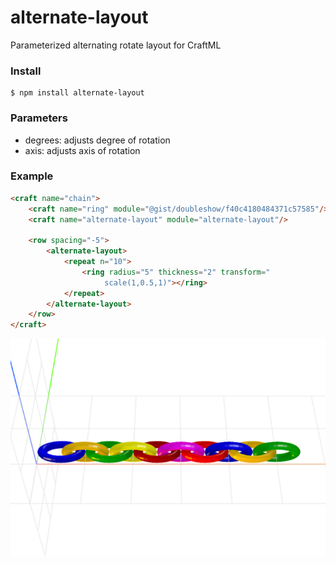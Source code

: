 # alternate-layout
Parameterized alternating rotate layout for CraftML

### Install
    $ npm install alternate-layout

### Parameters
- degrees: adjusts degree of rotation
- axis: adjusts axis of rotation

### Example
```html
<craft name="chain">
    <craft name="ring" module="@gist/doubleshow/f40c4180484371c57585"/>
    <craft name="alternate-layout" module="alternate-layout"/>

    <row spacing="-5">
        <alternate-layout>
            <repeat n="10">
                <ring radius="5" thickness="2" transform="
                     scale(1,0.5,1)"></ring>
            </repeat>
        </alternate-layout>
    </row>
</craft>
```

![example](example.png)